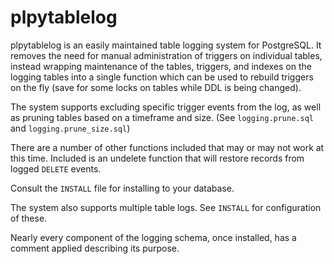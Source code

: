 plpytablelog
============

plpytablelog is an easily maintained table logging system for PostgreSQL. It
removes the need for manual administration of triggers on individual tables,
instead wrapping maintenance of the tables, triggers, and indexes on the
logging tables into a single function which can be used to rebuild triggers on
the fly (save for some locks on tables while DDL is being changed).

The system supports excluding specific trigger events from the log, as well as
pruning tables based on a timeframe and size. (See `logging.prune.sql` and
`logging.prune_size.sql`)

There are a number of other functions included that may or may not work at
this time.  Included is an undelete function that will restore records from
logged `DELETE` events.

Consult the `INSTALL` file for installing to your database. 

The system also supports multiple table logs. See `INSTALL` for configuration of
these.

Nearly every component of the logging schema, once installed, has a comment
applied describing its purpose.
